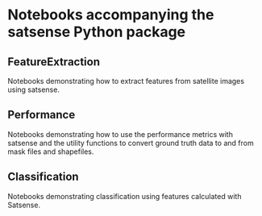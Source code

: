 # Notebooks accompanying the satsense Python package

## FeatureExtraction
Notebooks demonstrating how to extract features from satellite images using
satsense.

## Performance
Notebooks demonstrating how to use the performance metrics with satsense and
the utility functions to convert ground truth data to and from mask files and
shapefiles.

## Classification

Notebooks demonstrating classification using features calculated with Satsense.
